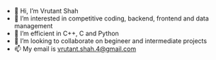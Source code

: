 - 👋 Hi, I’m Vrutant Shah
- 👀 I’m interested in competitive coding, backend, frontend and data management
- 🌱 I’m efficient in C++, C and Python
- 💞️ I’m looking to collaborate on begineer and intermediate projects
- 📫 My email is vrutant.shah.4@gmail.com

<!---
vrutant04shah/vrutant04shah is a ✨ special ✨ repository because its `README.md` (this file) appears on your GitHub profile.
You can click the Preview link to take a look at your changes.
--->

